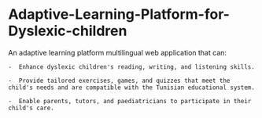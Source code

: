 # Adaptive-Learning-Platform-for-Dyslexic-children
An adaptive learning platform multilingual web application that can: 

	-  Enhance dyslexic children's reading, writing, and listening skills.
 
 	-  Provide tailored exercises, games, and quizzes that meet the child's needs and are compatible with the Tunisian educational system. 
  
	-  Enable parents, tutors, and paediatricians to participate in their child's care.
